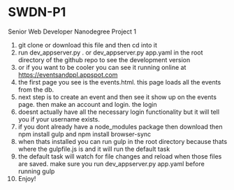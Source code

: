 # SWDN-P1
Senior Web Developer Nanodegree Project 1

1. git clone or download this file and then cd into it
2. run dev_appserver.py . or dev_appserver.py app.yaml in the root directory of the github repo to see the development version
3. or if you want to be cooler you can see it running online at https://eventsandppl.appspot.com 
4. the first page you see is the events.html. this page loads all the events from the db.
5. next step is to create an event and then see it show up on the events page. then make an account and login. the login
6. doesnt actually have all the necessary login functionality but it will tell you if your username exists.
7. if you dont already have a node_modules package then download then npm install gulp and npm install browser-sync
8. when thats installed you can run gulp in the root directory because thats where the gulpfile.js is and it will run the default task
9. the default task will watch for file changes and reload when those files are saved. make sure you run dev_appserver.py app.yaml before running gulp
10. Enjoy!